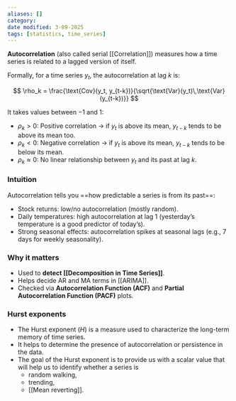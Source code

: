 ```yaml
---
aliases: []
category:
date modified: 3-09-2025
tags: [statistics, time_series]
---
```

**Autocorrelation** (also called serial [[Correlation]]) measures how a time series is related to a lagged version of itself.

Formally, for a time series ${y_t}$, the autocorrelation at lag $k$ is:

$$
\rho_k = \frac{\text{Cov}(y_t, y_{t-k})}{\sqrt{\text{Var}(y_t)\,\text{Var}(y_{t-k})}}
$$

It takes values between $-1$ and $1$:

* $\rho_k > 0$: Positive correlation -> if $y_t$ is above its mean, $y_{t-k}$ tends to be above its mean too.
* $\rho_k < 0$: Negative correlation -> if $y_t$ is above its mean, $y_{t-k}$ tends to be below its mean.
* $\rho_k \approx 0$: No linear relationship between $y_t$ and its past at lag $k$.

### Intuition

Autocorrelation tells you ==how predictable a series is from its past==:

* Stock returns: low/no autocorrelation (mostly random).
* Daily temperatures: high autocorrelation at lag 1 (yesterday’s temperature is a good predictor of today’s).
* Strong seasonal effects: autocorrelation spikes at seasonal lags (e.g., 7 days for weekly seasonality).

### Why it matters

* Used to **detect [[Decomposition in Time Series]]**.
* Helps decide AR and MA terms in [[ARIMA]].
* Checked via **Autocorrelation Function (ACF)** and **Partial Autocorrelation Function (PACF)** plots.

### Hurst exponents
- The Hurst exponent ($H$) is a measure used to characterize the long-term memory of time series. 
- It helps to determine the presence of autocorrelation or persistence in the data. 
- The goal of the Hurst exponent is to provide us with a scalar value that will help us to identify whether a series is  
    - random walking,
    - trending,
    - [[Mean reverting]].

